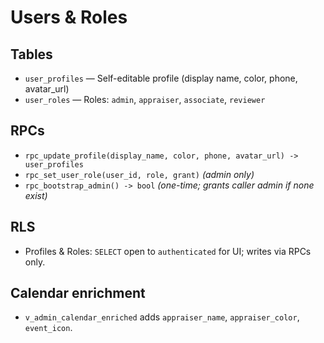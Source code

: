 # Users & Roles

## Tables
- `user_profiles` — Self-editable profile (display name, color, phone, avatar_url)
- `user_roles` — Roles: `admin`, `appraiser`, `associate`, `reviewer`

## RPCs
- `rpc_update_profile(display_name, color, phone, avatar_url) -> user_profiles`
- `rpc_set_user_role(user_id, role, grant)` *(admin only)*
- `rpc_bootstrap_admin() -> bool` *(one-time; grants caller admin if none exist)*

## RLS
- Profiles & Roles: `SELECT` open to `authenticated` for UI; writes via RPCs only.

## Calendar enrichment
- `v_admin_calendar_enriched` adds `appraiser_name`, `appraiser_color`, `event_icon`.
